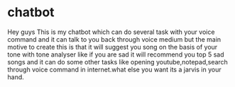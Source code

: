 # chatbot
Hey guys This is my chatbot which can do several task with your voice command and it can talk to you back through voice medium but the main motive to create this is that it will suggest you song on the basis of your tone with tone analyser like if you are sad it will recommend you top 5 sad songs and it can do some other tasks like opening youtube,notepad,search through voice command in internet.what else you want its a jarvis in your hand. 
